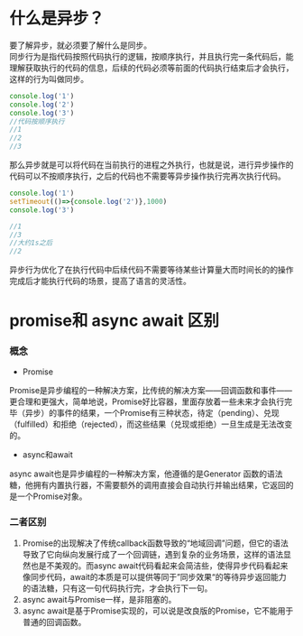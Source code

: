 # 什么是异步？
要了解异步，就必须要了解什么是同步。  
同步行为是指代码按照代码执行的逻辑，按顺序执行，并且执行完一条代码后，能理解获取执行的代码的信息，后续的代码必须等前面的代码执行结束后才会执行，这样的行为叫做同步。  
```javascript
console.log('1')
console.log('2')
console.log('3')
//代码按顺序执行
//1
//2
//3
```
那么异步就是可以将代码在当前执行的进程之外执行，也就是说，进行异步操作的代码可以不按顺序执行，之后的代码也不需要等异步操作执行完再次执行代码。
```javascript
console.log('1')
setTimeout(()=>{console.log('2')},1000)
console.log('3')

//1
//3
//大约1s之后
//2
```
异步行为优化了在执行代码中后续代码不需要等待某些计算量大而时间长的的操作完成后才能执行代码的场景，提高了语言的灵活性。
# promise和 async await 区别
### 概念
* Promise

Promise是异步编程的一种解决方案，比传统的解决方案——回调函数和事件——更合理和更强大，简单地说，Promise好比容器，里面存放着一些未来才会执行完毕（异步）的事件的结果，一个Promise有三种状态，待定（pending）、兑现（fulfilled）和拒绝（rejected），而这些结果（兑现或拒绝）一旦生成是无法改变的。
* async和await

async await也是异步编程的一种解决方案，他遵循的是Generator 函数的语法糖，他拥有内置执行器，不需要额外的调用直接会自动执行并输出结果，它返回的是一个Promise对象。

### 二者区别
1. Promise的出现解决了传统callback函数导致的“地域回调”问题，但它的语法导致了它向纵向发展行成了一个回调链，遇到复杂的业务场景，这样的语法显然也是不美观的。而async await代码看起来会简洁些，使得异步代码看起来像同步代码，await的本质是可以提供等同于”同步效果“的等待异步返回能力的语法糖，只有这一句代码执行完，才会执行下一句。
2. async await与Promise一样，是非阻塞的。
3. async await是基于Promise实现的，可以说是改良版的Promise，它不能用于普通的回调函数。